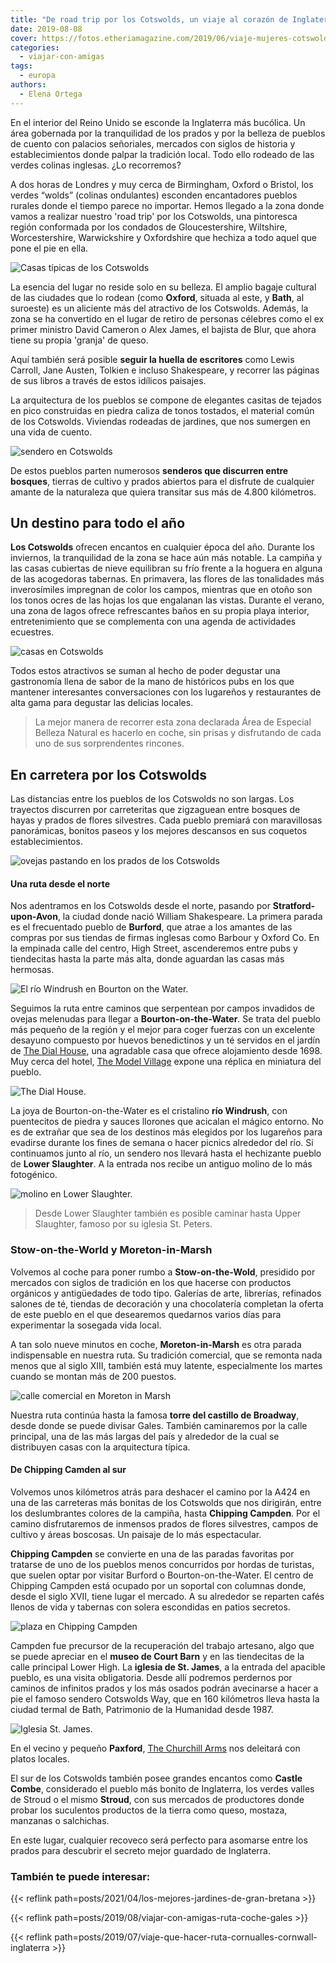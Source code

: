 ```yaml
---
title: "De road trip por los Cotswolds, un viaje al corazón de Inglaterra"
date: 2019-08-08
cover: https://fotos.etheriamagazine.com/2019/06/viaje-mujeres-cotswolds.jpg
categories: 
  - viajar-con-amigas
tags: 
  - europa
authors: 
  - Elena Ortega
---
```


En el interior del Reino Unido se esconde la Inglaterra más bucólica. Un área gobernada por la tranquilidad de los prados y por la belleza de pueblos de cuento con palacios señoriales, mercados con siglos de historia y establecimientos donde palpar la tradición local. Todo ello rodeado de las verdes colinas inglesas. ¿Lo recorremos?

A dos horas de Londres y muy cerca de Birmingham, Oxford o Bristol, los verdes “wolds” 
(colinas ondulantes) esconden encantadores pueblos rurales donde el tiempo parece no 
importar. Hemos llegado a la zona donde vamos a realizar nuestro 'road trip' por los 
Cotswolds, una pintoresca región conformada por los condados de Gloucestershire, 
Wiltshire, Worcestershire, Warwickshire y Oxfordshire que hechiza a todo aquel que pone 
el pie en ella. 

![Casas típicas de los Cotswolds](https://fotos.etheriamagazine.com/2019/06/viaje-mujeres-Los-Cotswolds.jpg "Los Cotswolds. © Elena Ortega")

La esencia del lugar no reside solo en su belleza. El amplio bagaje cultural de las 
ciudades que lo rodean (como **Oxford**, situada al este, y **Bath**, al suroeste) es un 
aliciente más del atractivo de los Cotswolds. Además, la zona se ha convertido en el 
lugar de retiro de personas célebres como el ex primer ministro David Cameron o Alex 
James, el bajista de Blur, que ahora tiene su propia 'granja' de queso. 

Aquí también será posible **seguir la huella de escritores** como Lewis Carroll, Jane 
Austen, Tolkien e incluso Shakespeare, y recorrer las páginas de sus libros a través de 
estos idílicos paisajes. 

La arquitectura de los pueblos se compone de elegantes casitas de tejados en pico 
construidas en piedra caliza de tonos tostados, el material común de los Cotswolds. 
Viviendas rodeadas de jardines, que nos sumergen en una vida de cuento. 

![sendero en Cotswolds](https://fotos.etheriamagazine.com/2019/06/viaje-mujeres-cotswolds-senderismo.jpg "Una zona llena de senderos para el disfrute de todos. © E.Ortega")

De estos pueblos parten numerosos **senderos que discurren entre bosques**, tierras de 
cultivo y prados abiertos para el disfrute de cualquier amante de la naturaleza que 
quiera transitar sus más de 4.800 kilómetros. 

## Un destino para todo el año

**Los Cotswolds** ofrecen encantos en cualquier época del año. Durante los inviernos, la 
tranquilidad de la zona se hace aún más notable. La campiña y las casas cubiertas de 
nieve equilibran su frío frente a la hoguera en alguna de las acogedoras tabernas. En 
primavera, las flores de las tonalidades más inverosímiles impregnan de color los 
campos, mientras que en otoño son los tonos ocres de las hojas los que engalanan las 
vistas. Durante el verano, una zona de lagos ofrece refrescantes baños en su propia 
playa interior, entretenimiento que se complementa con una agenda de actividades 
ecuestres. 

![casas en Cotswolds](https://fotos.etheriamagazine.com/2019/06/viaje-mujeres-cotswolds.jpg "Cualquier época del año es perfecta para conocer el corazón de Inglaterra. © E.Ortega")

Todos estos atractivos se suman al hecho de poder degustar una gastronomía llena de 
sabor de la mano de históricos pubs en los que mantener interesantes conversaciones con 
los lugareños y restaurantes de alta gama para degustar las delicias locales. 

> La mejor manera de recorrer esta zona declarada Área de Especial Belleza Natural es 
> hacerlo en coche, sin prisas y disfrutando de cada uno de sus sorprendentes rincones. 

## En carretera por los Cotswolds

Las distancias entre los pueblos de los Cotswolds no son largas. Los trayectos discurren 
por carreteritas que zigzaguean entre bosques de hayas y prados de flores silvestres. 
Cada pueblo premiará con maravillosas panorámicas, bonitos paseos y los mejores 
descansos en sus coquetos establecimientos. 

![ovejas pastando en los prados de los Cotswolds](https://fotos.etheriamagazine.com/2019/06/viaje-cotswolds-ovejas.jpg "Campos salpicados de ovejas melenudas. © E.Ortega")

#### Una ruta desde el norte

Nos adentramos en los Cotswolds desde el norte, pasando por **Stratford-upon-Avon**, la 
ciudad donde nació William Shakespeare. La primera parada es el frecuentado pueblo de 
**Burford**, que atrae a los amantes de las compras por sus tiendas de firmas inglesas 
como Barbour y Oxford Co. En la empinada calle del centro, High Street, ascenderemos 
entre pubs y tiendecitas hasta la parte más alta, donde aguardan las casas más hermosas. 

![El río Windrush en Bourton on the Water.](https://fotos.etheriamagazine.com/2019/06/viaje-cotswolds-rio-Windrush-en-Bourton-on-the-Water.jpg "El río Windrush en Bourton on the Water. © E.Ortega")

Seguimos la ruta entre caminos que serpentean por campos invadidos de ovejas melenudas 
para llegar a **Bourton-on-the-Water**. Se trata del pueblo más pequeño de la región y 
el mejor para coger fuerzas con un excelente desayuno compuesto por huevos benedictinos 
y un té servidos en el jardín de [The Dial House](https://dialhousehotel.com/), una 
agradable casa que ofrece alojamiento desde 1698. Muy cerca del hotel, [The Model 
Village](http://themodelvillage.com) expone una réplica en miniatura del pueblo. 

![The Dial House.](https://fotos.etheriamagazine.com/2019/06/viaje-mujeres-cotswolds-The-Dial-House.jpg "The Dial House. © E.Ortega")

La joya de Bourton-on-the-Water es el cristalino **río Windrush**, con puentecitos de 
piedra y sauces llorones que acicalan el mágico entorno. No es de extrañar que sea de 
los destinos más elegidos por los lugareños para evadirse durante los fines de semana o 
hacer picnics alrededor del río. Si continuamos junto al río, un sendero nos llevará 
hasta el hechizante pueblo de **Lower Slaughter**. A la entrada nos recibe un antiguo 
molino de lo más fotogénico. 

![molino en Lower Slaughter.](https://fotos.etheriamagazine.com/2019/06/viaje-mujeres-cotswolds-molino-Lower-Slaughter.jpg "Un molino nos recibe en Lower Slaughter. © E.Ortega")

> Desde Lower Slaughter también es posible caminar hasta Upper Slaughter, famoso por su 
> iglesia St. Peters. 

### Stow-on-the-World y Moreton-in-Marsh

Volvemos al coche para poner rumbo a **Stow-on-the-Wold**, presidido por mercados con 
siglos de tradición en los que hacerse con productos orgánicos y antigüedades de todo 
tipo. Galerías de arte, librerías, refinados salones de té, tiendas de decoración y una 
chocolatería completan la oferta de este pueblo en el que desearemos quedarnos varios 
días para experimentar la sosegada vida local. 

A tan solo nueve minutos en coche, **Moreton-in-Marsh** es otra parada indispensable en 
nuestra ruta. Su tradición comercial, que se remonta nada menos que al siglo XIII, 
también está muy latente, especialmente los martes cuando se montan más de 200 puestos. 

![calle comercial en Moreton in Marsh](https://fotos.etheriamagazine.com/2019/06/viaje-mujeres-Moreton-in-Marsh.jpg "Moreton in Marsh. © E.Ortega")

Nuestra ruta continúa hasta la famosa **torre del castillo de Broadway**, desde donde se 
puede divisar Gales. También caminaremos por la calle principal, una de las más largas 
del país y alrededor de la cual se distribuyen casas con la arquitectura típica. 

#### De Chipping Camden al sur

Volvemos unos kilómetros atrás para deshacer el camino por la A424 en una de las 
carreteras más bonitas de los Cotswolds que nos dirigirán, entre los deslumbrantes 
colores de la campiña, hasta **Chipping Campden**. Por el camino disfrutaremos de 
inmensos prados de flores silvestres, campos de cultivo y áreas boscosas. Un paisaje de 
lo más espectacular. 

**Chipping Campden** se convierte en una de las paradas favoritas por tratarse de uno de 
los pueblos menos concurridos por hordas de turistas, que suelen optar por visitar 
Burford o Bourton-on-the-Water. El centro de Chipping Campden está ocupado por un 
soportal con columnas donde, desde el siglo XVII, tiene lugar el mercado. A su alrededor 
se reparten cafés llenos de vida y tabernas con solera escondidas en patios secretos. 

![plaza en Chipping Campden](https://fotos.etheriamagazine.com/2019/06/viaje-mujeres-Chipping-Campden.jpg "Chipping Campden. © E.Ortega")

Campden fue precursor de la recuperación del trabajo artesano, algo que se puede 
apreciar en el **museo de Court Barn** y en las tiendecitas de la calle principal Lower 
High. La **iglesia de St. James**, a la entrada del apacible pueblo, es una visita 
obligatoria. Desde allí podremos perdernos por caminos de infinitos prados y los más 
osados podrán avecinarse a hacer a pie el famoso sendero Cotswolds Way, que en 160 
kilómetros lleva hasta la ciudad termal de Bath, Patrimonio de la Humanidad desde 1987. 

![Iglesia St. James.](https://fotos.etheriamagazine.com/2019/06/viaje-mujeres-Iglesia-St-James.jpg "Iglesia St. James. © E.Ortega")

En el vecino y pequeño **Paxford**, [The Churchill Arms](https://www.churchillarms.co/) 
nos deleitará con platos locales. 

El sur de los Cotswolds también posee grandes encantos como **Castle Combe**, 
considerado el pueblo más bonito de Inglaterra, los verdes valles de Stroud o el mismo 
**Stroud**, con sus mercados de productores donde probar los suculentos productos de la 
tierra como queso, mostaza, manzanas o salchichas. 

En este lugar, cualquier recoveco será perfecto para asomarse entre los prados para 
descubrir el secreto mejor guardado de Inglaterra. 

### También te puede interesar:

{{< reflink path=posts/2021/04/los-mejores-jardines-de-gran-bretana >}} 

{{< reflink path=posts/2019/08/viajar-con-amigas-ruta-coche-gales >}} 

{{< reflink path=posts/2019/07/viaje-que-hacer-ruta-cornualles-cornwall-inglaterra >}}
